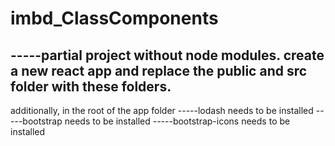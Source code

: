 # imbd_ClassComponents


-----partial project without node modules. create a new react app and replace the public and src folder with these folders.
----------------------------------------------------------------------------------------------------------------------------
additionally, in the root of the app folder
-----lodash needs to be installed
-----bootstrap needs to be installed
-----bootstrap-icons needs to be installed

